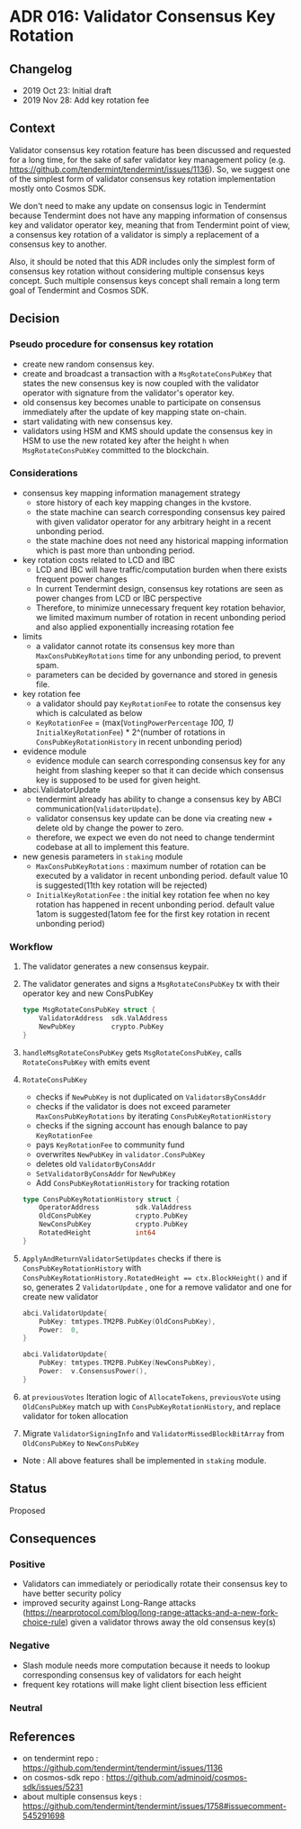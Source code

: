 # ADR 016: Validator Consensus Key Rotation

## Changelog

* 2019 Oct 23: Initial draft
* 2019 Nov 28: Add key rotation fee

## Context

Validator consensus key rotation feature has been discussed and requested for a long time, for the sake of safer validator key management policy (e.g. https://github.com/tendermint/tendermint/issues/1136). So, we suggest one of the simplest form of validator consensus key rotation implementation mostly onto Cosmos SDK.

We don't need to make any update on consensus logic in Tendermint because Tendermint does not have any mapping information of consensus key and validator operator key, meaning that from Tendermint point of view, a consensus key rotation of a validator is simply a replacement of a consensus key to another.

Also, it should be noted that this ADR includes only the simplest form of consensus key rotation without considering multiple consensus keys concept. Such multiple consensus keys concept shall remain a long term goal of Tendermint and Cosmos SDK.

## Decision

### Pseudo procedure for consensus key rotation

* create new random consensus key.
* create and broadcast a transaction with a `MsgRotateConsPubKey` that states the new consensus key is now coupled with the validator operator with signature from the validator's operator key.
* old consensus key becomes unable to participate on consensus immediately after the update of key mapping state on-chain.
* start validating with new consensus key.
* validators using HSM and KMS should update the consensus key in HSM to use the new rotated key after the height `h` when `MsgRotateConsPubKey` committed to the blockchain.

### Considerations

* consensus key mapping information management strategy
    * store history of each key mapping changes in the kvstore.
    * the state machine can search corresponding consensus key paired with given validator operator for any arbitrary height in a recent unbonding period.
    * the state machine does not need any historical mapping information which is past more than unbonding period.
* key rotation costs related to LCD and IBC
    * LCD and IBC will have traffic/computation burden when there exists frequent power changes
    * In current Tendermint design, consensus key rotations are seen as power changes from LCD or IBC perspective
    * Therefore, to minimize unnecessary frequent key rotation behavior, we limited maximum number of rotation in recent unbonding period and also applied exponentially increasing rotation fee
* limits
    * a validator cannot rotate its consensus key more than `MaxConsPubKeyRotations` time for any unbonding period, to prevent spam.
    * parameters can be decided by governance and stored in genesis file.
* key rotation fee
    * a validator should pay `KeyRotationFee` to rotate the consensus key which is calculated as below
    * `KeyRotationFee` = (max(`VotingPowerPercentage` *100, 1)* `InitialKeyRotationFee`) * 2^(number of rotations in `ConsPubKeyRotationHistory` in recent unbonding period)
* evidence module
    * evidence module can search corresponding consensus key for any height from slashing keeper so that it can decide which consensus key is supposed to be used for given height.
* abci.ValidatorUpdate
    * tendermint already has ability to change a consensus key by ABCI communication(`ValidatorUpdate`).
    * validator consensus key update can be done via creating new + delete old by change the power to zero.
    * therefore, we expect we even do not need to change tendermint codebase at all to implement this feature.
* new genesis parameters in `staking` module
    * `MaxConsPubKeyRotations` : maximum number of rotation can be executed by a validator in recent unbonding period. default value 10 is suggested(11th key rotation will be rejected)
    * `InitialKeyRotationFee` : the initial key rotation fee when no key rotation has happened in recent unbonding period. default value 1atom is suggested(1atom fee for the first key rotation in recent unbonding period)

### Workflow

1. The validator generates a new consensus keypair.
2. The validator generates and signs a `MsgRotateConsPubKey` tx with their operator key and new ConsPubKey

    ```go
    type MsgRotateConsPubKey struct {
        ValidatorAddress  sdk.ValAddress
        NewPubKey         crypto.PubKey
    }
    ```

3. `handleMsgRotateConsPubKey` gets `MsgRotateConsPubKey`, calls `RotateConsPubKey` with emits event
4. `RotateConsPubKey`
    * checks if `NewPubKey` is not duplicated on `ValidatorsByConsAddr`
    * checks if the validator is does not exceed parameter `MaxConsPubKeyRotations` by iterating `ConsPubKeyRotationHistory`
    * checks if the signing account has enough balance to pay `KeyRotationFee`
    * pays `KeyRotationFee` to community fund
    * overwrites `NewPubKey` in `validator.ConsPubKey`
    * deletes old `ValidatorByConsAddr`
    * `SetValidatorByConsAddr` for `NewPubKey`
    * Add `ConsPubKeyRotationHistory` for tracking rotation

    ```go
    type ConsPubKeyRotationHistory struct {
        OperatorAddress         sdk.ValAddress
        OldConsPubKey           crypto.PubKey
        NewConsPubKey           crypto.PubKey
        RotatedHeight           int64
    }
    ```

5. `ApplyAndReturnValidatorSetUpdates` checks if there is `ConsPubKeyRotationHistory` with `ConsPubKeyRotationHistory.RotatedHeight == ctx.BlockHeight()` and if so, generates 2 `ValidatorUpdate` , one for a remove validator and one for create new validator

    ```go
    abci.ValidatorUpdate{
        PubKey: tmtypes.TM2PB.PubKey(OldConsPubKey),
        Power:  0,
    }

    abci.ValidatorUpdate{
        PubKey: tmtypes.TM2PB.PubKey(NewConsPubKey),
        Power:  v.ConsensusPower(),
    }
    ```

6. at `previousVotes` Iteration logic of `AllocateTokens`,  `previousVote` using `OldConsPubKey` match up with `ConsPubKeyRotationHistory`, and replace validator for token allocation
7. Migrate `ValidatorSigningInfo` and `ValidatorMissedBlockBitArray` from `OldConsPubKey` to `NewConsPubKey`

* Note : All above features shall be implemented in `staking` module.

## Status

Proposed

## Consequences

### Positive

* Validators can immediately or periodically rotate their consensus key to have better security policy
* improved security against Long-Range attacks (https://nearprotocol.com/blog/long-range-attacks-and-a-new-fork-choice-rule) given a validator throws away the old consensus key(s)

### Negative

* Slash module needs more computation because it needs to lookup corresponding consensus key of validators for each height
* frequent key rotations will make light client bisection less efficient

### Neutral

## References

* on tendermint repo : https://github.com/tendermint/tendermint/issues/1136
* on cosmos-sdk repo : https://github.com/adminoid/cosmos-sdk/issues/5231
* about multiple consensus keys : https://github.com/tendermint/tendermint/issues/1758#issuecomment-545291698
